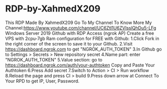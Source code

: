 # RDP-by-XahmedX209
This RDP Made By XahmedX209 Go To My Channel To Know More  My Channel:https://www.youtube.com/channel/UC6Ztl1U6ZVIsslQhDu5-LFg  Windows Server 2019 Github with RDP Access (ngrok AP)  Create a free VPS with 2cpu-7gb Ram configuration for FREE with Github:  1.Click Fork in the right corner of the screen to save it to your Github. 2.Visit https://dashboard.ngrok.com to get "NGROK_AUTH_TOKEN" 3.In Github go to Settings > Secrets > New repository secret 4.Name part: enter "NGROK_AUTH_TOKEN" 5.Value section: go to https://dashboard.ngrok.com/auth/your-authtoken Copy and Paste Your Authtoken 6.Press Add secret 7.Switch to Action > CI > Run workflow 8.Reload the page and press CI > build 9.Press down arrow at Connect To Your RPD to get IP, User, Password.
